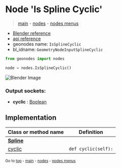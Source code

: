 # Node 'Is Spline Cyclic'

> [main](../structure.md) - [nodes](nodes.md) - [nodes menus](nodes_menus.md)

- [Blender reference](https://docs.blender.org/manual/en/latest/modeling/geometry_nodes/curve/is_spline_cyclic.html)
- [api reference](https://docs.blender.org/api/current/bpy.types.GeometryNodeInputSplineCyclic.html)
- geonodes name: `IsSplineCyclic`
- bl_idname: `GeometryNodeInputSplineCyclic`

```python
from geonodes import nodes

node = nodes.IsSplineCyclic()
```

![Blender Image](https://docs.blender.org/manual/en/latest/_images/node-types_GeometryNodeInputSplineCyclic.webp)

### Output sockets:

- **cyclic** : [Boolean](Boolean.md)

## Implementation

| Class or method name | Definition |
|----------------------|------------|
| **[Spline](Spline.md)** |
| [cyclic](Spline.md#cyclic-property) | `def cyclic(self):` |
<sub>Go to [top](#node-Is-Spline-Cyclic) - [main](../structure.md) - [nodes](nodes.md) - [nodes menus](nodes_menus.md)</sub>

